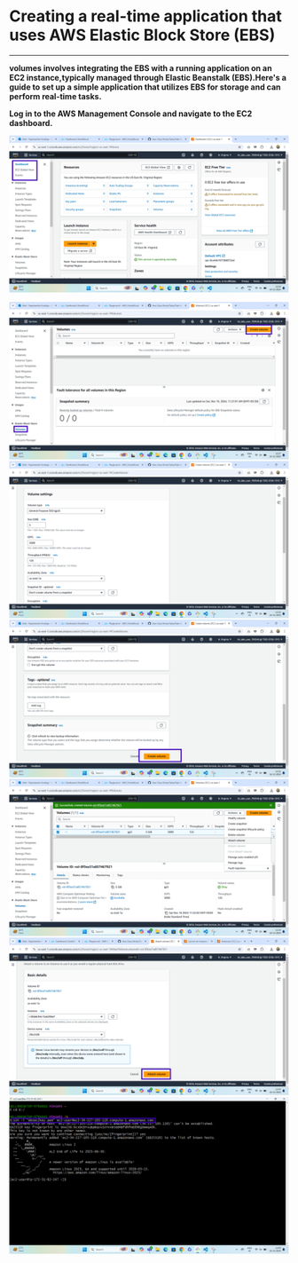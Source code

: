 # Creating a real-time application that uses AWS Elastic Block Store (EBS) 
***
**volumes involves integrating the EBS with a running application on an EC2 instance,typically managed through Elastic Beanstalk (EBS).Here's a guide to set up a simple application that utilizes EBS for storage and can perform real-time tasks.**

**Log in to the AWS Management Console and navigate to the EC2 dashboard.**

![](images/ebs1.png)

![](images/ebs2.png)
![](images/ebs3.png)
![](images/ebs4.png)
![](images/ebs5.png)
![](images/ebs6.png)
![](images/ebs7.png)
